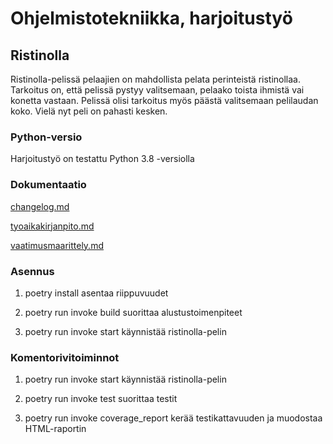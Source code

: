 # Ohjelmistotekniikka, harjoitustyö

## Ristinolla

Ristinolla-pelissä pelaajien on mahdollista pelata perinteistä ristinollaa. Tarkoitus on, että pelissä pystyy valitsemaan, pelaako toista ihmistä vai konetta vastaan. Pelissä olisi tarkoitus myös päästä valitsemaan pelilaudan koko. Vielä nyt peli on pahasti kesken.

### Python-versio

Harjoitustyö on testattu Python 3.8 -versiolla

### Dokumentaatio

[changelog.md](https://github.com/lauurap/ot-harjoitustyo/blob/master/dokumentaatio/changelog.md)

[tyoaikakirjanpito.md](https://github.com/lauurap/ot-harjoitustyo/blob/master/dokumentaatio/tyoaikakirjanpito.md)

[vaatimusmaarittely.md](https://github.com/lauurap/ot-harjoitustyo/blob/master/dokumentaatio/vaatimusmaarittely.md)

### Asennus

1. poetry install asentaa riippuvuudet

2. poetry run invoke build suorittaa alustustoimenpiteet
 
3. poetry run invoke start käynnistää ristinolla-pelin

### Komentorivitoiminnot

1. poetry run invoke start käynnistää ristinolla-pelin

2. poetry run invoke test suorittaa testit

3. poetry run invoke coverage_report kerää testikattavuuden ja muodostaa HTML-raportin



